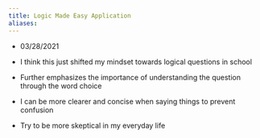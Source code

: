 ```yaml
---
title: Logic Made Easy Application
aliases:
---
```

 - 03/28/2021
- I think this just shifted my mindset towards logical questions in school
    

- Further emphasizes the importance of understanding the question through the word choice
    

- I can be more clearer and concise when saying things to prevent confusion
    
- Try to be more skeptical in my everyday life